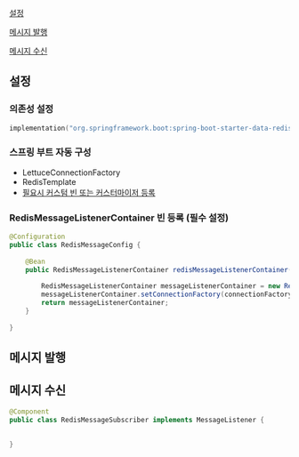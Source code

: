 [설정](#설정)

[메시지 발행](#메시지-발행)

[메시지 수신](#메시지-수신)

## 설정

### 의존성 설정

```kotlin
implementation("org.springframework.boot:spring-boot-starter-data-redis")
```

### 스프링 부트 자동 구성
- LettuceConnectionFactory
- RedisTemplate
- [필요시 커스텀 빈 또는 커스터마이저 등록](./spring%20data%20redis.md#레디스를-사용하기-위한-필수커스텀-설정)

### RedisMessageListenerContainer 빈 등록 (필수 설정)

```java
@Configuration
public class RedisMessageConfig {
    
    @Bean
    public RedisMessageListenerContainer redisMessageListenerContainer(RedisConnectionFactory connectionFactory,
                                                                       MessageListenerAdapter messageListener) {
        RedisMessageListenerContainer messageListenerContainer = new RedisMessageListenerContainer();
        messageListenerContainer.setConnectionFactory(connectionFactory);
        return messageListenerContainer;
    }
    
}
```

## 메시지 발행



## 메시지 수신

```java
@Component
public class RedisMessageSubscriber implements MessageListener {
    
    
} 
```